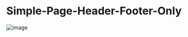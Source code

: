 # Simple-Page-Header-Footer-Only
 
![image](https://github.com/MithunWijayasiri/StartPage-HeaderFooter-Only/assets/104470671/27d0686d-1941-4041-ae92-6c23d8af8895)
